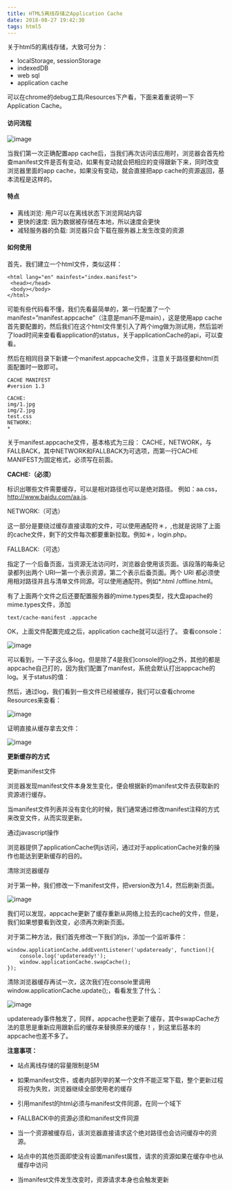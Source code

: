 ```yaml
---
title: HTML5离线存储之Application Cache
date: 2018-08-27 19:42:30
tags: html5
---
```


关于html5的离线存储，大致可分为：

- localStorage, sessionStorage
- indexedDB
- web sql
- application cache

可以在chrome的debug工具/Resources下产看，下面来着重说明一下Application Cache。

#### 访问流程

![image](https://note.youdao.com/yws/public/resource/bb7792e904a30442f11cb6c88c33cce8/xmlnote/7AB47833D09B4737834BBDB43A3DEF36/11091)

当我们第一次正确配置app cache后，当我们再次访问该应用时，浏览器会首先检查manifest文件是否有变动，如果有变动就会把相应的变得跟新下来，同时改变浏览器里面的app cache，如果没有变动，就会直接把app cache的资源返回，基本流程是这样的。

#### 特点

- 离线浏览: 用户可以在离线状态下浏览网站内容
- 更快的速度: 因为数据被存储在本地，所以速度会更快
- 减轻服务器的负载: 浏览器只会下载在服务器上发生改变的资源

#### 如何使用

首先，我们建立一个html文件，类似这样：

```
<html lang="en" mainfest="index.manifest">
 <head></head>
 <body></body>
</html>
```

可能有些代码看不懂，我们先看最简单的，第一行配置了一个manifest=”manifest.appcache”（注意是mani不是main），这是使用app cache首先要配置的，然后我们在这个html文件里引入了两个img做为测试用，然后监听了load时间来查看看application的status，关于applicationCache的api，可以查看。

然后在相同目录下新建一个manifest.appcache文件，注意关于路径要和html页面配置时一致即可。

```
CACHE MANIFEST
#version 1.3

CACHE:
img/1.jpg
img/2.jpg
test.css
NETWORK:
*
```

关于manifest.appcache文件，基本格式为三段： CACHE，NETWORK，与 FALLBACK，其中NETWORK和FALLBACK为可选项，而第一行CACHE MANIFEST为固定格式，必须写在前面。

**CACHE:（必须）**

标识出哪些文件需要缓存，可以是相对路径也可以是绝对路径。
例如：aa.css，http://www.baidu.com/aa.js.

NETWORK:（可选）

这一部分是要绕过缓存直接读取的文件，可以使用通配符＊，,也就是说除了上面的cache文件，剩下的文件每次都要重新拉取。例如＊，login.php。

FALLBACK:（可选）

指定了一个后备页面，当资源无法访问时，浏览器会使用该页面。该段落的每条记录都列出两个 URI—第一个表示资源，第二个表示后备页面。两个 URI 都必须使用相对路径并且与清单文件同源。可以使用通配符。例如*.html /offline.html。

有了上面两个文件之后还要配置服务器的mime.types类型，找大盘apache的mime.types文件，添加

```
text/cache-manifest .appcache
```
OK，上面文件配置完成之后，application cache就可以运行了。
查看console：

![image](https://note.youdao.com/yws/public/resource/bb7792e904a30442f11cb6c88c33cce8/xmlnote/5DF2CA55432348339CA767C4B0DAAA70/11130)

可以看到，一下子这么多log，但是除了4是我们console的log之外，其他的都是appcache自己打的，因为我们配置了manifest，系统会默认打出appcache的log。关于status的值：

然后，通过log，我们看到一些文件已经被缓存，我们可以查看chrome Resources来查看：

![image](https://note.youdao.com/yws/public/resource/bb7792e904a30442f11cb6c88c33cce8/xmlnote/FD192A001F3642B380838F8D5430CD98/11135)

证明直接从缓存拿去文件：

![image](https://note.youdao.com/yws/public/resource/bb7792e904a30442f11cb6c88c33cce8/xmlnote/4E1E0959E5C044DD9F4AC2DFBDDF2AEB/11139)

**更新缓存的方式**

更新manifest文件

浏览器发现manifest文件本身发生变化，便会根据新的manifest文件去获取新的资源进行缓存。

当manifest文件列表并没有变化的时候，我们通常通过修改manifest注释的方式来改变文件，从而实现更新。

通过javascript操作

浏览器提供了applicationCache供js访问，通过对于applicationCache对象的操作也能达到更新缓存的目的。

清除浏览器缓存

对于第一种，我们修改一下manifest文件，把version改为1.4，然后刷新页面。

![image](https://note.youdao.com/yws/public/resource/bb7792e904a30442f11cb6c88c33cce8/xmlnote/186721D50C1C4F95A11A7BC16B4B56DA/11144)

我们可以发现，appcache更新了缓存重新从网络上拉去的cache的文件，但是，我们如果想要看到改变，必须再次刷新页面。

对于第二种方法，我们首先修改一下我们的js，添加一个监听事件：


```
window.applicationCache.addEventListener('updateready', function(){
    console.log('updateready!');
    window.applicationCache.swapCache();
});
```

清除浏览器缓存再试一次，这次我们在console里调用window.applicationCache.update();，看看发生了什么：

![image](https://note.youdao.com/yws/public/resource/bb7792e904a30442f11cb6c88c33cce8/xmlnote/53DA4D618AC24349AF6E7C1C1D3A44A3/11151)

updateready事件触发了，同样，appcache也更新了缓存，其中swapCache方法的意思是重新应用跟新后的缓存来替换原来的缓存！，到这里后基本的appcache也差不多了。

**注意事项：**

- 站点离线存储的容量限制是5M

- 如果manifest文件，或者内部列举的某一个文件不能正常下载，整个更新过程将视为失败，浏览器继续全部使用老的缓存

- 引用manifest的html必须与manifest文件同源，在同一个域下

- FALLBACK中的资源必须和manifest文件同源

- 当一个资源被缓存后，该浏览器直接请求这个绝对路径也会访问缓存中的资源。

- 站点中的其他页面即使没有设置manifest属性，请求的资源如果在缓存中也从缓存中访问

- 当manifest文件发生改变时，资源请求本身也会触发更新
